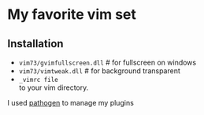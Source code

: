 # My favorite vim set

## Installation

* `vim73/gvimfullscreen.dll` # for fullscreen on windows
* `vim73/vimtweak.dll` # for background transparent
* `_vimrc file` \
to your vim directory.

I used [pathogen](https://github.com/tpope/vim-pathogen.git) to manage my plugins
